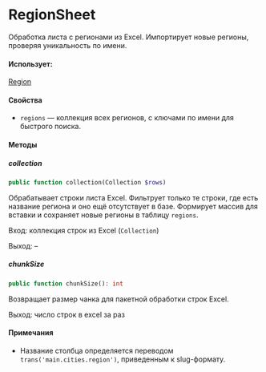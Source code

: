 # RegionSheet

Обработка листа с регионами из Excel.
Импортирует новые регионы, проверяя уникальность по имени.

#### Использует:

[Region](/app/Models/Cities/Region.md)

#### Свойства

* `regions` — коллекция всех регионов, с ключами по имени для быстрого поиска.

#### Методы

##### collection

```php
public function collection(Collection $rows)
```

Обрабатывает строки листа Excel.
Фильтрует только те строки, где есть название региона и оно ещё отсутствует в базе. Формирует массив для вставки и сохраняет новые регионы в таблицу `regions`.

Вход: коллекция строк из Excel (`Collection`)

Выход: –


##### chunkSize

```php
public function chunkSize(): int
```

Возвращает размер чанка для пакетной обработки строк Excel.

Выход: число строк в excel за раз

#### Примечания

* Название столбца определяется переводом `trans('main.cities.region')`, приведенным к slug-формату.
